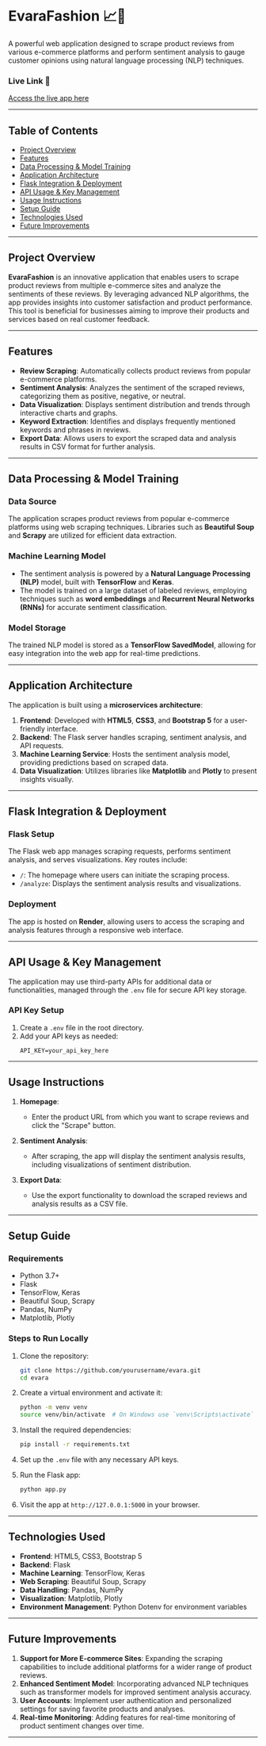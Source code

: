 # **EvaraFashion** 📈💬

A powerful web application designed to scrape product reviews from various e-commerce platforms and perform sentiment analysis to gauge customer opinions using natural language processing (NLP) techniques.

### **Live Link** 🔗
[Access the live app here](https://evara.onrender.com)

---

## **Table of Contents**

- [Project Overview](#project-overview)
- [Features](#features)
- [Data Processing & Model Training](#data-processing--model-training)
- [Application Architecture](#application-architecture)
- [Flask Integration & Deployment](#flask-integration--deployment)
- [API Usage & Key Management](#api-usage--key-management)
- [Usage Instructions](#usage-instructions)
- [Setup Guide](#setup-guide)
- [Technologies Used](#technologies-used)
- [Future Improvements](#future-improvements)

---

## **Project Overview**

**EvaraFashion** is an innovative application that enables users to scrape product reviews from multiple e-commerce sites and analyze the sentiments of these reviews. By leveraging advanced NLP algorithms, the app provides insights into customer satisfaction and product performance. This tool is beneficial for businesses aiming to improve their products and services based on real customer feedback.

---

## **Features**

- **Review Scraping**: Automatically collects product reviews from popular e-commerce platforms.
- **Sentiment Analysis**: Analyzes the sentiment of the scraped reviews, categorizing them as positive, negative, or neutral.
- **Data Visualization**: Displays sentiment distribution and trends through interactive charts and graphs.
- **Keyword Extraction**: Identifies and displays frequently mentioned keywords and phrases in reviews.
- **Export Data**: Allows users to export the scraped data and analysis results in CSV format for further analysis.

---

## **Data Processing & Model Training**

### **Data Source**  
The application scrapes product reviews from popular e-commerce platforms using web scraping techniques. Libraries such as **Beautiful Soup** and **Scrapy** are utilized for efficient data extraction.

### **Machine Learning Model**
- The sentiment analysis is powered by a **Natural Language Processing (NLP)** model, built with **TensorFlow** and **Keras**.
- The model is trained on a large dataset of labeled reviews, employing techniques such as **word embeddings** and **Recurrent Neural Networks (RNNs)** for accurate sentiment classification.

### **Model Storage**  
The trained NLP model is stored as a **TensorFlow SavedModel**, allowing for easy integration into the web app for real-time predictions.

---

## **Application Architecture**

The application is built using a **microservices architecture**:

1. **Frontend**: Developed with **HTML5**, **CSS3**, and **Bootstrap 5** for a user-friendly interface.
2. **Backend**: The Flask server handles scraping, sentiment analysis, and API requests.
3. **Machine Learning Service**: Hosts the sentiment analysis model, providing predictions based on scraped data.
4. **Data Visualization**: Utilizes libraries like **Matplotlib** and **Plotly** to present insights visually.

---

## **Flask Integration & Deployment**

### **Flask Setup**
The Flask web app manages scraping requests, performs sentiment analysis, and serves visualizations. Key routes include:

- `/`: The homepage where users can initiate the scraping process.
- `/analyze`: Displays the sentiment analysis results and visualizations.

### **Deployment**
The app is hosted on **Render**, allowing users to access the scraping and analysis features through a responsive web interface.

---

## **API Usage & Key Management**

The application may use third-party APIs for additional data or functionalities, managed through the `.env` file for secure API key storage.

### **API Key Setup**
1. Create a `.env` file in the root directory.
2. Add your API keys as needed:
   ```plaintext
   API_KEY=your_api_key_here
   ```

---

## **Usage Instructions**

1. **Homepage**:  
   - Enter the product URL from which you want to scrape reviews and click the "Scrape" button.
   
2. **Sentiment Analysis**:  
   - After scraping, the app will display the sentiment analysis results, including visualizations of sentiment distribution.
   
3. **Export Data**:  
   - Use the export functionality to download the scraped reviews and analysis results as a CSV file.

---

## **Setup Guide**

### **Requirements**
- Python 3.7+
- Flask
- TensorFlow, Keras
- Beautiful Soup, Scrapy
- Pandas, NumPy
- Matplotlib, Plotly

### **Steps to Run Locally**

1. Clone the repository:
   ```bash
   git clone https://github.com/yourusername/evara.git
   cd evara
   ```

2. Create a virtual environment and activate it:
   ```bash
   python -m venv venv
   source venv/bin/activate  # On Windows use `venv\Scripts\activate`
   ```

3. Install the required dependencies:
   ```bash
   pip install -r requirements.txt
   ```

4. Set up the `.env` file with any necessary API keys.

5. Run the Flask app:
   ```bash
   python app.py
   ```

6. Visit the app at `http://127.0.0.1:5000` in your browser.

---

## **Technologies Used**

- **Frontend**: HTML5, CSS3, Bootstrap 5
- **Backend**: Flask
- **Machine Learning**: TensorFlow, Keras
- **Web Scraping**: Beautiful Soup, Scrapy
- **Data Handling**: Pandas, NumPy
- **Visualization**: Matplotlib, Plotly
- **Environment Management**: Python Dotenv for environment variables

---

## **Future Improvements**

1. **Support for More E-commerce Sites**: Expanding the scraping capabilities to include additional platforms for a wider range of product reviews.
2. **Enhanced Sentiment Model**: Incorporating advanced NLP techniques such as transformer models for improved sentiment analysis accuracy.
3. **User Accounts**: Implement user authentication and personalized settings for saving favorite products and analyses.
4. **Real-time Monitoring**: Adding features for real-time monitoring of product sentiment changes over time.

--- 
